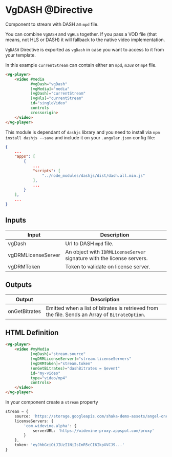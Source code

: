 # VgDASH @Directive

Component to stream with DASH an `mpd` file.

You can combine `VgDASH` and `VgHLS` together. If you pass a VOD file (that means, not HLS or DASH) it will fallback to the native video implementation.

`VgDASH` Directive is exported as `vgDash` in case you want to access to it from your template. 

In this example `currentStream` can contain either an `mpd`, `m3u8` or `mp4` file.

```html
<vg-player>
    <video #media
           #vgDash="vgDash"
           [vgMedia]="media"
           [vgDash]="currentStream"
           [vgHls]="currentStream"
           id="singleVideo"
           controls
           crossorigin>
    </video>
</vg-player>
```

This module is dependant of `dashjs` library and you need to install via `npm install dashjs --save` and include it on your `.angular.json` config file:

```json
{
    ...
    "apps": [
        {
            ...
            "scripts": [
                "../node_modules/dashjs/dist/dash.all.min.js"
            ],
            ...
        }
    ],
    ...
}

```

## Inputs

| Input | Description |
|--- |--- |
| vgDash | Url to DASH `mpd` file. |
| vgDRMLicenseServer | An object with `IDRMLicenseServer` signature with the license servers. |
| vgDRMToken | Token to validate on license server. |

## Outputs

| Output | Description |
|--- |--- |
| onGetBitrates | Emitted when a list of bitrates is retrieved from the file. Sends an Array of `BitrateOption`. |

## HTML Definition

```html
<vg-player>
    <video #myMedia
           [vgDash]="stream.source"
           [vgDRMLicenseServer]="stream.licenseServers"
           [vgDRMToken]="stream.token"
           (onGetBitrates)="dashBitrates = $event"
           id="my-video"
           type="video/mp4"
           controls>
    </video>
</vg-player>
```

In your component create a `stream` property

```typescript
stream = {
    source: 'https://storage.googleapis.com/shaka-demo-assets/angel-one-widevine/dash.mpd',
    licenseServers: {
        'com.widevine.alpha': {
            serverURL: 'https://widevine-proxy.appspot.com/proxy'
        }
    },
    token: 'eyJhbGciOiJIUzI1NiIsInR5cCI6IkpXVCJ9...'
}
```
